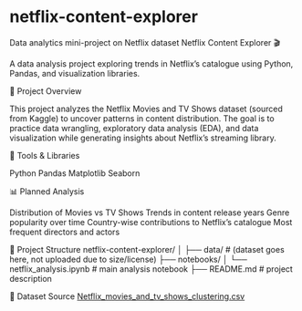 # netflix-content-explorer
Data analytics mini-project on Netflix dataset
Netflix Content Explorer 🎬

A data analysis project exploring trends in Netflix’s catalogue using Python, Pandas, and visualization libraries.

📌 Project Overview

This project analyzes the Netflix Movies and TV Shows dataset (sourced from Kaggle) to uncover patterns in content distribution. The goal is to practice data wrangling, exploratory data analysis (EDA), and data visualization while generating insights about Netflix’s streaming library.

🔧 Tools & Libraries

Python
Pandas
Matplotlib
Seaborn

📊 Planned Analysis

Distribution of Movies vs TV Shows
Trends in content release years
Genre popularity over time
Country-wise contributions to Netflix’s catalogue
Most frequent directors and actors

📂 Project Structure
netflix-content-explorer/
│
├── data/               # (dataset goes here, not uploaded due to size/license)
├── notebooks/
│   └── netflix_analysis.ipynb   # main analysis notebook
├── README.md           # project description


📖 Dataset Source
[Netflix_movies_and_tv_shows_clustering.csv](https://www.kaggle.com/code/bansodesandeep/netflix-movies-and-tv-shows-clustering/input)
